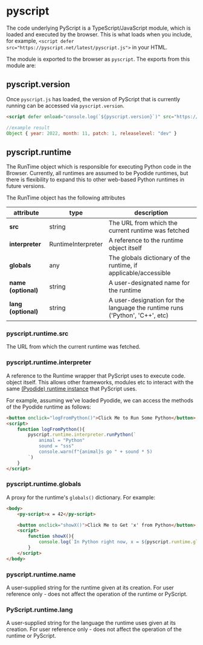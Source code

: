 # pyscript

The code underlying PyScript is a TypeScript/JavaScript module, which is loaded and executed by the browser. This is what loads when you include, for example, `<script defer src="https://pyscript.net/latest/pyscript.js">` in your HTML.

The module is exported to the browser as `pyscript`. The exports from this module are:

## pyscript.version

Once `pyscript.js` has loaded, the version of PyScript that is currently running can be accessed via `pyscript.version`.
```html
<script defer onload="console.log(`${pyscript.version}`)" src="https://pyscript.net/latest/pyscript.js"></script>
```
```js
//example result
Object { year: 2022, month: 11, patch: 1, releaselevel: "dev" }
```

## pyscript.runtime

The RunTime object which is responsible for executing Python code in the Browser. Currently, all runtimes are assumed to be Pyodide runtimes, but there is flexibility to expand this to other web-based Python runtimes in future versions.

The RunTime object has the following attributes

| attribute           | type                | description                                                                 |
|---------------------|---------------------|-----------------------------------------------------------------------------|
| **src**             | string              | The URL from which the current runtime was fetched                          |
| **interpreter**     | RuntimeInterpreter  | A reference to the runtime object itself                                    |
| **globals**         | any                 | The globals dictionary of the runtime, if applicable/accessible             |
| **name (optional)** | string              | A user-designated name for the runtime                                      |
| **lang (optional)** | string              | A user-designation for the language the runtime runs ('Python', 'C++', etc) |

### pyscript.runtime.src

The URL from which the current runtime was fetched.

### pyscript.runtime.interpreter

A reference to the Runtime wrapper that PyScript uses to execute code. object itself. This allows other frameworks, modules etc to interact with the same [(Pyodide) runtime instance](https://pyodide.org/en/stable/usage/api/js-api.html) that PyScript uses.

For example, assuming we've loaded Pyodide, we can access the methods of the Pyodide runtime as follows:

```html
<button onclick="logFromPython()">Click Me to Run Some Python</button>
<script>
    function logFromPython(){
        pyscript.runtime.interpreter.runPython(`
            animal = "Python"
            sound = "sss"
            console.warn(f"{animal}s go " + sound * 5)
        `)
    }
</script>
```

### pyscript.runtime.globals

A proxy for the runtime's `globals()` dictionary. For example:

```html
<body>
    <py-script>x = 42</py-script>

    <button onclick="showX()">Click Me to Get 'x' from Python</button>
    <script>
        function showX(){
            console.log(`In Python right now, x = ${pyscript.runtime.globals.get('x')}`)
        }
    </script>
</body>
```
### pyscript.runtime.name

A user-supplied string for the runtime given at its creation. For user reference only - does not affect the operation of the runtime or PyScript.

### PyScript.runtime.lang

A user-supplied string for the language the runtime uses given at its creation. For user reference only - does not affect the operation of the runtime or PyScript.
